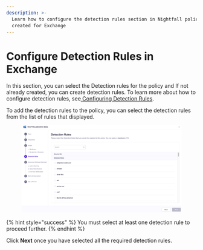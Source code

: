 ```yaml
---
description: >-
  Learn how to configure the detection rules section in Nightfall policies
  created for Exchange
---
```


# Configure Detection Rules in Exchange

In this section, you can select the Detection rules for the policy and If not already created, you can create detection rules. To learn more about how to configure detection rules, see[ ](https://help.nightfall.ai/nightfall-ai/nightfall-for-slack/installation-instructions-nightfall-for-slack-1/configuring-detection-rules)[Configuring Detection Rules](https://help.nightfall.ai/detection_platform/create_detection_rules).

To add the detection rules to the policy, you can select the detection rules from the list of rules that displayed.

<figure><img src="../../../.gitbook/assets/image (1298).png" alt=""><figcaption></figcaption></figure>

{% hint style="success" %}
You must select at least one detection rule to proceed further.&#x20;
{% endhint %}

Click **Next** once you have selected all the required detection rules.&#x20;

